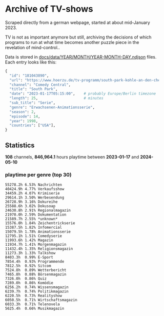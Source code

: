 # Archive of TV-shows

Scraped directly from a german webpage, started at about mid-January 2023.

TV is not as important anymore but still, archiving the decisions of which programs to run at what time
becomes another puzzle piece in the revelation of mind-control.. 

Data is stored in [docs/data/YEAR/MONTH/YEAR-MONTH-DAY.ndjson](docs/data/) files. 
Each entry looks like this:

```python
{
  "id": "181043890", 
  "url": "https://www.hoerzu.de/tv-programm/south-park-kohle-an-den-chefkoch/bid_181043890/", 
  "channel": "Comedy Central", 
  "title": "South Park", 
  "date": "2023-01-17T05:15:00",    # probably Europe/Berlin timezone 
  "length": 25,                     # minutes 
  "sub_title": "Serie", 
  "genre": "Erwachsenen-Animationsserie", 
  "season": 2, 
  "episode": 14, 
  "year": 1998, 
  "countries": ["USA"],
}
```

## Statistics

**108** channels, **846,964.1** hours playtime between **2023-01-17** and **2024-05-10**


### playtime per genre (top 30)

    55278.2h 6.53% Nachrichten
    40424.9h 4.77% Verkaufsshow
    34459.2h 4.07% Krimiserie
    29614.1h 3.50% Werbesendung
    26728.9h 3.16% Dokureihe
    25588.6h 3.02% Dokusoap
    24630.8h 2.91% Regionalmagazin
    21970.0h 2.59% Dokumentation
    21589.7h 2.55% *unknown*
    15576.0h 1.84% Zeichentrickserie
    15387.5h 1.82% Infomercial
    15079.5h 1.78% Animationsserie
    12795.1h 1.51% Comedyserie
    11993.6h 1.42% Magazin
    11934.7h 1.41% Morgenmagazin
    11432.4h 1.35% Religionsmagazin
    11273.3h 1.33% Talkshow
    8403.3h  0.99% E-Sport
    7854.4h  0.93% Programmende
    7812.5h  0.92% Sitcom
    7524.8h  0.89% Wetterbericht
    7465.8h  0.88% Börsenmagazin
    7326.0h  0.86% Quiz
    7289.0h  0.86% Komödie
    6256.2h  0.74% Wissensmagazin
    6239.7h  0.74% Politikmagazin
    6220.5h  0.73% Realityshow
    6050.5h  0.71% Wirtschaftsmagazin
    6033.3h  0.71% Telenovela
    5625.4h  0.66% Musikmagazin
